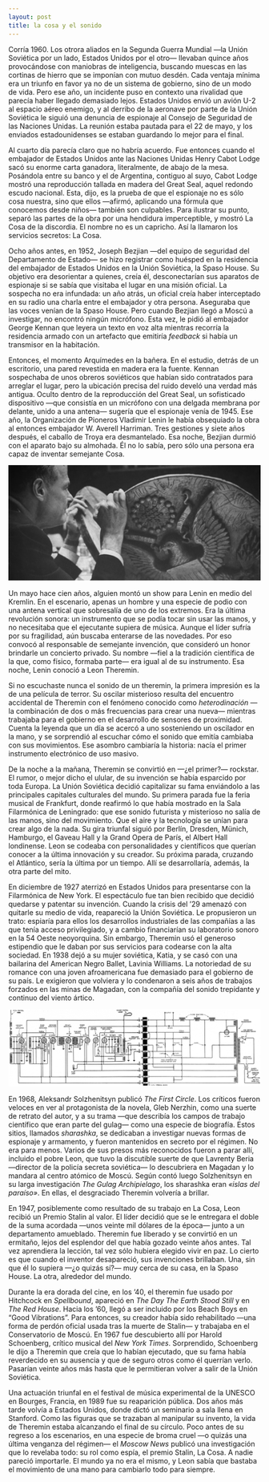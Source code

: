 ```yaml
---
layout: post
title: la cosa y el sonido
---
```



Corría 1960. Los otrora aliados en la Segunda Guerra Mundial —la Unión Soviética por un lado, Estados Unidos por el otro— llevaban quince años provocándose con maniobras de inteligencia, buscando muescas en las cortinas de hierro que se imponían con mutuo desdén. Cada ventaja mínima era un triunfo en favor ya no de un sistema de gobierno, sino de un modo de vida. Pero ese año, un incidente puso en contexto una rivalidad que parecía haber llegado demasiado lejos. Estados Unidos envió un avión U-2 al espacio aéreo enemigo, y al derribo de la aeronave por parte de la Unión Soviética le siguió una denuncia de espionaje al Consejo de Seguridad de las Naciones Unidas. La reunión estaba pautada para el 22 de mayo, y los enviados estadounidenses se estaban guardando lo mejor para el final.

Al cuarto día parecía claro que no habría acuerdo. Fue entonces cuando el embajador de Estados Unidos ante las Naciones Unidas Henry Cabot Lodge sacó su enorme carta ganadora, literalmente, de abajo de la mesa. Posándola entre su banco y el de Argentina, contiguo al suyo, Cabot Lodge mostró una reproducción tallada en madera del Great Seal, aquel redondo escudo nacional. Esta, dijo, es la prueba de que el espionaje no es sólo cosa nuestra, sino que ellos —afirmó, aplicando una fórmula que conocemos desde niños— también son culpables. Para ilustrar su punto, separó las partes de la obra por una hendidura imperceptible, y mostró La Cosa de la discordia. El nombre no es un capricho. Así la llamaron los servicios secretos: La Cosa.

Ocho años antes, en 1952, Joseph Bezjian —del equipo de seguridad del Departamento de Estado— se hizo registrar como huésped en la residencia del embajador de Estados Unidos en la Unión Soviética, la Spaso House. Su objetivo era desorientar a quienes, creía él, desconectarían sus aparatos de espionaje si se sabía que visitaba el lugar en una misión oficial. La sospecha no era infundada: un año atrás, un oficial creía haber interceptado en su radio una charla entre el embajador y otra persona. Aseguraba que las voces venían de la Spaso House. Pero cuando Bezjian llegó a Moscú a investigar, no encontró ningún micrófono. Esta vez, le pidió al embajador George Kennan que leyera un texto en voz alta mientras recorría la residencia armado con un artefacto que emitiría *feedback* si había un transmisor en la habitación.

Entonces, el momento Arquímedes en la bañera. En el estudio, detrás de un escritorio, una pared revestida en madera era la fuente. Kennan sospechaba de unos obreros soviéticos que habían sido contratados para arreglar el lugar, pero la ubicación precisa del ruido develó una verdad más antigua. Oculto dentro de la reproducción del Great Seal, un sofisticado dispositivo —que consistía en un micrófono con una delgada membrana por delante, unido a una antena— sugería que el espionaje venía de 1945. Ese año, la Organización de Pioneros Vladimir Lenin le había obsequiado la obra al entonces embajador W. Averell Harriman. Tres gestiones y siete años después, el caballo de Troya era desmantelado. Esa noche, Bezjian durmió con el aparato bajo su almohada. Él no lo sabía, pero sólo una persona era capaz de inventar semejante Cosa.

![alt text](https://raw.githubusercontent.com/irigoin/irigoin.github.io/master/images/cosa.jpg "The thing")

Un mayo hace cien años, alguien montó un show para Lenin en medio del Kremlin. En el escenario, apenas un hombre y una especie de podio con una antena vertical que sobresalía de uno de los extremos. Era la última revolución sonora: un instrumento que se podía tocar sin usar las manos, y no necesitaba que el ejecutante supiera de música. Aunque el líder sufría por su fragilidad, aún buscaba enterarse de las novedades. Por eso convocó al responsable de semejante invención, que consideró un honor brindarle un concierto privado. Su nombre —fiel a la tradición científica de la que, como físico, formaba parte— era igual al de su instrumento. Esa noche, Lenin conoció a Leon Theremin.

Si no escuchaste nunca el sonido de un theremin, la primera impresión es la de una película de terror. Su oscilar misterioso resulta del encuentro accidental de Theremin con el fenómeno conocido como *heterodinación* —la combinación de dos o más frecuencias para crear una nueva— mientras trabajaba para el gobierno en el desarrollo de sensores de proximidad. Cuenta la leyenda que un día se acercó a uno sosteniendo un oscilador en la mano, y se sorprendió al escuchar cómo el sonido que emitía cambiaba con sus movimientos. Ese asombro cambiaría la historia: nacía el primer instrumento electrónico de uso masivo.

De la noche a la mañana, Theremin se convirtió en —¿el primer?— rockstar. El rumor, o mejor dicho el ulular, de su invención se había esparcido por toda Europa. La Unión Soviética decidió capitalizar su fama enviándolo a las principales capitales culturales del mundo. Su primera parada fue la feria musical de Frankfurt, donde reafirmó lo que había mostrado en la Sala Filarmónica de Leningrado: que ese sonido futurista y misterioso no salía de las manos, sino del movimiento. Que el aire y la tecnología se unían para crear algo de la nada. Su gira triunfal siguió por Berlín, Dresden, Münich, Hamburgo, el Gaveau Hall y la Grand Opera de París, el Albert Hall londinense. Leon se codeaba con personalidades y científicos que querían conocer a la última innovación y su creador. Su próxima parada, cruzando el Atlántico, sería la última por un tiempo. Allí se desarrollaría, además, la otra parte del mito.

En diciembre de 1927 aterrizó en Estados Unidos para presentarse con la Filarmónica de New York. El espectáculo fue tan bien recibido que decidió quedarse y patentar su invención. Cuando la crisis del ’29 amenazó con quitarle su medio de vida, reapareció la Unión Soviética. Le propusieron un trato: espiaría para ellos los desarrollos industriales de las compañías a las que tenía acceso privilegiado, y a cambio financiarían su laboratorio sonoro en la 54 Oeste neoyorquina. Sin embargo, Theremin usó el generoso estipendio que le daban por sus servicios para codearse con la alta sociedad. En 1938 dejó a su mujer soviética, Katia, y se casó con una bailarina del American Negro Ballet, Lavinia Williams. La notoriedad de su romance con una joven afroamericana fue demasiado para el gobierno de su país. Le exigieron que volviera y lo condenaron a seis años de trabajos forzados en las minas de Magadan, con la compañía del sonido trepidante y continuo del viento ártico.

![alt text](https://raw.githubusercontent.com/irigoin/irigoin.github.io/master/images/sonido.png "The sound")

En 1968, Aleksandr Solzhenitsyn publicó *The First Circle*. Los críticos fueron veloces en ver al protagonista de la novela, Gleb Nerzhin, como una suerte de retrato del autor, y a su trama —que describía los campos de trabajo científico que eran parte del gulag— como una especie de biografía. Estos sitios, llamados *sharashka*, se dedicaban a investigar nuevas formas de espionaje y armamento, y fueron mantenidos en secreto por el régimen. No era para menos. Varios de sus presos más reconocidos fueron a parar allí, incluido el pobre Leon, que tuvo la discutible suerte de que Lavrenty Beria —director de la policía secreta soviética— lo descubriera en Magadan y lo mandara al centro atómico de Moscú. Según contó luego Solzhenitsyn en su larga investigación *The Gulag Archipielago*, los sharashka eran *«islas del paraíso»*. En ellas, el desgraciado Theremin volvería a brillar.

En 1947, posiblemente como resultado de su trabajo en La Cosa, Leon recibió un Premio Stalin al valor. El líder decidió que se le entregara el doble de la suma acordada —unos veinte mil dólares de la época— junto a un departamento amueblado. Theremin fue liberado y se convirtió en un ermitaño, lejos del esplendor del que había gozado veinte años antes. Tal vez aprendiera la lección, tal vez sólo hubiera elegido vivir en paz. Lo cierto es que cuando el inventor desapareció, sus invenciones brillaban. Una, sin que él lo supiera —¿o quizás sí?— muy cerca de su casa, en la Spaso House. La otra, alrededor del mundo.

Durante la era dorada del cine, en los ’40, el theremin fue usado por Hitchcock en *Spellbound*, apareció en *The Day The Earth Stood Still* y en *The Red House*. Hacia los ’60, llegó a ser incluido por los Beach Boys en “Good Vibrations”. Para entonces, su creador había sido rehabilitado —una forma de perdón oficial usada tras la muerte de Stalin— y trabajaba en el Conservatorio de Moscú. En 1967 fue descubierto allí por Harold Schoenberg, crítico musical del *New York Times*. Sorprendido, Schoenberg le dijo a Theremin que creía que lo habían ejecutado, que su fama había reverdecido en su ausencia y que de seguro otros como él querrían verlo. Pasarían veinte años más hasta que le permitieran volver a salir de la Unión Soviética.

Una actuación triunfal en el festival de música experimental de la UNESCO en Bourges, Francia, en 1989 fue su reaparición pública. Dos años más tarde volvía a Estados Unidos, donde dictó un seminario a sala llena en Stanford. Como las figuras que se trazaban al manipular su invento, la vida de Theremin estaba alcanzando el final de su círculo. Poco antes de su regreso a los escenarios, en una especie de broma cruel —o quizás una última venganza del régimen— el *Moscow News* publicó una investigación que lo revelaba todo: su rol como espía, el premio Stalin, La Cosa. A nadie pareció importarle. El mundo ya no era el mismo, y Leon sabía que bastaba el movimiento de una mano para cambiarlo todo para siempre.
